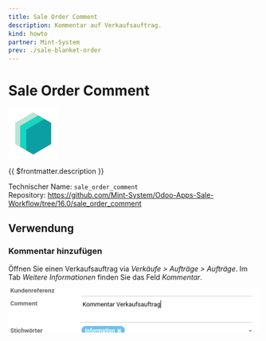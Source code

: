 ```yaml
---
title: Sale Order Comment
description: Kommentar auf Verkaufsauftrag.
kind: howto
partner: Mint-System
prev: ./sale-blanket-order
---
```


# Sale Order Comment

![icon_oms_box](attachments/icons_odoo_mint_system.png)

{{ $frontmatter.description }}

Technischer Name: `sale_order_comment`\
Repository: <https://github.com/Mint-System/Odoo-Apps-Sale-Workflow/tree/16.0/sale_order_comment>

## Verwendung

### Kommentar hinzufügen

Öffnen Sie einen Verkaufsauftrag via _Verkäufe > Aufträge > Aufträge_. Im Tab _Weitere Informationen_ finden Sie das Feld _Kommentar_.

![](attachments/Sale%20Order%20Comment.png)
